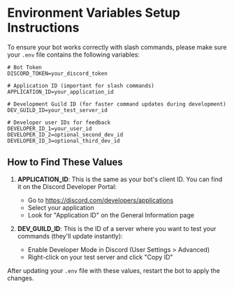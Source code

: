# Environment Variables Setup Instructions

To ensure your bot works correctly with slash commands, please make sure your `.env` file contains the following variables:

```
# Bot Token
DISCORD_TOKEN=your_discord_token

# Application ID (important for slash commands)
APPLICATION_ID=your_application_id

# Development Guild ID (for faster command updates during development)
DEV_GUILD_ID=your_test_server_id

# Developer user IDs for feedback
DEVELOPER_ID_1=your_user_id
DEVELOPER_ID_2=optional_second_dev_id
DEVELOPER_ID_3=optional_third_dev_id
```

## How to Find These Values

1. **APPLICATION_ID**: This is the same as your bot's client ID. You can find it on the Discord Developer Portal:
   - Go to https://discord.com/developers/applications
   - Select your application
   - Look for "Application ID" on the General Information page

2. **DEV_GUILD_ID**: This is the ID of a server where you want to test your commands (they'll update instantly):
   - Enable Developer Mode in Discord (User Settings > Advanced)
   - Right-click on your test server and click "Copy ID"

After updating your `.env` file with these values, restart the bot to apply the changes.

